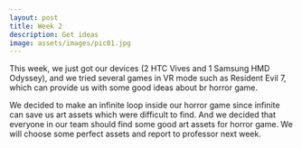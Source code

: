 ```yaml
---
layout: post
title: Week 2
description: Get ideas
image: assets/images/pic01.jpg
---
```


This week, we just got our devices (2 HTC Vives and 1 Samsung HMD Odyssey), and we tried several games in VR mode such as Resident Evil 7, which can provide us with some good ideas about br horror game.

We decided to make an infinite loop inside our horror game since infinite can save us art assets which were difficult to find. And we decided that everyone in our team should find some good art assets for horror game. We will choose some perfect assets and report to professor next week.